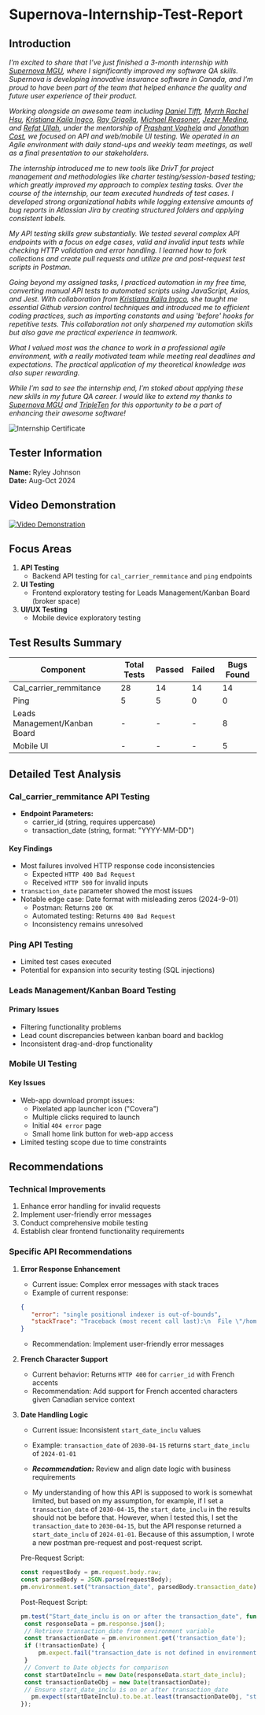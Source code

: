 # Supernova-Internship-Test-Report
## Introduction
*I’m excited to share that I’ve just finished a 3-month internship with [Supernova MGU](https://www.linkedin.com/company/supernova-mgu/), where I significantly improved my software QA skills. Supernova is developing innovative insurance software in Canada, and I’m proud to have been part of the team that helped enhance the quality and future user experience of their product.*

*Working alongside an awesome team including [Daniel Tifft](https://www.linkedin.com/in/daniel-tifft), [Myrrh Rachel Hsu](https://www.linkedin.com/in/myrrhrachel-hsu), [Kristiana Kaila Ingco](https://www.linkedin.com/in/kristianaingco/), [Ray Grigolla](https://www.linkedin.com/in/ray-grigolla), [Michael Reasoner](https://www.linkedin.com/in/michael-reasoner-qa-engineer/), [Jezer Medina](https://www.linkedin.com/in/jezer-medina-18b3572a7/), and [Refat Ullah](https://www.linkedin.com/in/refat-ullah1999), under the mentorship of [Prashant Vaghela](https://www.linkedin.com/in/prashantvaghela) and [Jonathan Cost](https://www.linkedin.com/in/jcost), we focused on API and web/mobile UI testing. We operated in an Agile environment with daily stand-ups and weekly team meetings, as well as a final presentation to our stakeholders.*

*The internship introduced me to new tools like DrivT for project management and methodologies like charter testing/session-based testing; which greatly improved my approach to complex testing tasks. Over the course of the internship, our team executed hundreds of test cases. I developed strong organizational habits while logging extensive amounts of bug reports in Atlassian Jira by creating structured folders and applying consistent labels.*

*My API testing skills grew substantially. We tested several complex API endpoints with a focus on edge cases, valid and invalid input tests while checking HTTP validation and error handling. I learned how to fork collections and create pull requests and utilize pre and post-request test scripts in Postman.*

*Going beyond my assigned tasks, I practiced automation in my free time, converting manual API tests to automated scripts using JavaScript, Axios, and Jest. With collaboration from [Kristiana Kaila Ingco](https://www.linkedin.com/in/kristianaingco/), she taught me essential Github version control techniques and introduced me to efficient coding practices, such as importing constants and using 'before' hooks for repetitive tests. This collaboration not only sharpened my automation skills but also gave me practical experience in teamwork.*

*What I valued most was the chance to work in a professional agile environment, with a really motivated team while meeting real deadlines and expectations. The practical application of my theoretical knowledge was also super rewarding.*

*While I’m sad to see the internship end, I’m stoked about applying these new skills in my future QA career. I would like to extend my thanks to [Supernova MGU](https://www.linkedin.com/company/supernova-mgu/) and [TripleTen](https://www.linkedin.com/school/tripleten/) for this opportunity to be a part of enhancing their awesome software!*


![Internship Certificate](SupernovaMGU.png)


## Tester Information
**Name:** Ryley Johnson <br>
**Date:** Aug-Oct 2024


## Video Demonstration

[![Video Demonstration](slide1.png)](https://www.youtube.com/watch?v=KO-V_HEkh3o)

## Focus Areas
1. **API Testing**
   - Backend API testing for `cal_carrier_remmitance` and `ping` endpoints
2. **UI Testing**
   - Frontend exploratory testing for Leads Management/Kanban Board (broker space)
3. **UI/UX Testing**
   - Mobile device exploratory testing

## Test Results Summary

| Component                      | Total Tests | Passed | Failed | Bugs Found |
|-------------------------------|-------------|---------|---------|------------|
| Cal_carrier_remmitance        | 28          | 14      | 14      | 14         |
| Ping                          | 5           | 5       | 0       | 0          |
| Leads Management/Kanban Board | -           | -       | -       | 8          |
| Mobile UI                     | -           | -       | -       | 5          |

## Detailed Test Analysis

### Cal_carrier_remmitance API Testing
- **Endpoint Parameters:**
  - carrier_id (string, requires uppercase)
  - transaction_date (string, format: "YYYY-MM-DD")

#### Key Findings
- Most failures involved HTTP response code inconsistencies
  - Expected `HTTP 400 Bad Request`
  - Received `HTTP 500` for invalid inputs
- `transaction_date` parameter showed the most issues
- Notable edge case: Date format with misleading zeros (2024-9-01)
  - Postman: Returns `200 OK`
  - Automated testing: Returns `400 Bad Request`
  - Inconsistency remains unresolved

### Ping API Testing
- Limited test cases executed
- Potential for expansion into security testing (SQL injections)

### Leads Management/Kanban Board Testing
#### Primary Issues
- Filtering functionality problems
- Lead count discrepancies between kanban board and backlog
- Inconsistent drag-and-drop functionality

### Mobile UI Testing
#### Key Issues
- Web-app download prompt issues:
  - Pixelated app launcher icon ("Covera")
  - Multiple clicks required to launch
  - Initial `404 error` page
  - Small home link button for web-app access
- Limited testing scope due to time constraints

## Recommendations

### Technical Improvements
1. Enhance error handling for invalid requests
2. Implement user-friendly error messages
3. Conduct comprehensive mobile testing
4. Establish clear frontend functionality requirements

### Specific API Recommendations
1. **Error Response Enhancement**
   - Current issue: Complex error messages with stack traces
   - Example of current response:
   ```json
   {
      "error": "single positional indexer is out-of-bounds",
      "stackTrace": "Traceback (most recent call last):\n  File \"/home/site/wwwroot/api/calc_carrier_remittance_rate.py\", line 48, in http_trigger\n    response = temp_df.iloc[0].to_dict()\n               ~~~~~~~~~~~~^^^\n  File \"/usr/local/lib/python3.11/site-packages/pandas/core/indexing.py\", line 1191, in __getitem__\n    return self._getitem_axis(maybe_callable, axis=axis)\n           ^^^^^^^^^^^^^^^^^^^^^^^^^^^^^^^^^^^^^^^^^^^^^\n  File \"/usr/local/lib/python3.11/site-packages/pandas/core/indexing.py\", line 1752, in _getitem_axis\n    self._validate_integer(key, axis)\n  File \"/usr/local/lib/python3.11/site-packages/pandas/core/indexing.py\", line 1685, in _validate_integer\n    raise IndexError(\"single positional indexer is out-of-bounds\")\nIndexError: single positional indexer is out-of-bounds\n"
   }
   ```
   - Recommendation: Implement user-friendly error messages

2. **French Character Support**
   - Current behavior: Returns `HTTP 400` for `carrier_id` with French accents
   - Recommendation: Add support for French accented characters given Canadian service context

3. **Date Handling Logic**
   - Current issue: Inconsistent `start_date_inclu` values
   - Example: `transaction_date` of `2030-04-15` returns `start_date_inclu` of `2024-01-01`
   - ***Recommendation:*** Review and align date logic with business requirements

   - My understanding of how this API is supposed to work is somewhat limited, but based on my assumption, for example, if I set a `transaction_date` of `2030-04-15`, the `start_date_inclu` in the results should not be before that. However, when I tested this, I set the `transaction_date` to `2030-04-15`, but the API response returned a `start_date_inclu` of `2024-01-01`. Because of this assumption, I wrote a new postman pre-request and post-request script.

   Pre-Request Script:
   ```javascript 
   const requestBody = pm.request.body.raw;
   const parsedBody = JSON.parse(requestBody);
   pm.environment.set("transaction_date", parsedBody.transaction_date);
   ```

   Post-Request Script:
   ```javascript
   pm.test("Start_date_inclu is on or after the transaction_date", function () {
    const responseData = pm.response.json();
    // Retrieve transaction_date from environment variable
    const transactionDate = pm.environment.get('transaction_date');
    if (!transactionDate) {
        pm.expect.fail("transaction_date is not defined in environment variables");
    }
    // Convert to Date objects for comparison
    const startDateInclu = new Date(responseData.start_date_inclu);
    const transactionDateObj = new Date(transactionDate);
    // Ensure start_date_inclu is on or after transaction_date
      pm.expect(startDateInclu).to.be.at.least(transactionDateObj, "start_date_inclu should be on or after transaction_date");
   });
   ```
